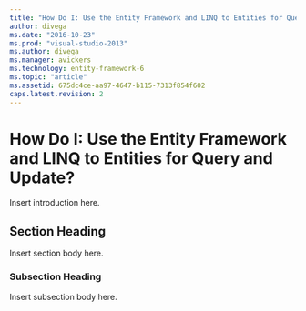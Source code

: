 ```yaml
---
title: "How Do I: Use the Entity Framework and LINQ to Entities for Query and Update? | Microsoft Docs"
author: divega
ms.date: "2016-10-23"
ms.prod: "visual-studio-2013"
ms.author: divega
ms.manager: avickers
ms.technology: entity-framework-6
ms.topic: "article"
ms.assetid: 675dc4ce-aa97-4647-b115-7313f854f602
caps.latest.revision: 2
---
```

# How Do I: Use the Entity Framework and LINQ to Entities for Query and Update?
Insert introduction here.  
  
## Section Heading  
 Insert section body here.  
  
### Subsection Heading  
 Insert subsection body here.